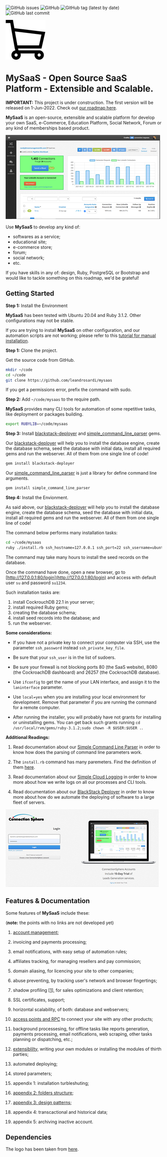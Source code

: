 ![GitHub issues](https://img.shields.io/github/issues/leandrosardi/mysaas) ![GitHub](https://img.shields.io/github/license/leandrosardi/mysaas) ![GitHub tag (latest by date)](https://img.shields.io/github/v/tag/leandrosardi/mysaas) ![GitHub last commit](https://img.shields.io/github/last-commit/leandrosardi/mysaas)

![logo](./logo.png)

# MySaaS - Open Source SaaS Platform - Extensible and Scalable.  

**IMPORTANT:**
This project is under construction.
The first version will be released on 1-Jun-2022.
Check out [our roadmap here](https://github.com/users/leandrosardi/projects/5).

**MySaaS** is an open-source, extensible and scalable platform for develop your own SaaS, e-Commerce, Education Platform, Social Network, Forum or any kind of memberships based product.

![dashboard example](./docu/thumbnails/dashboard.png)

Use **MySaaS** to develop any kind of:
- softwares as a service;
- educational site;
- e-commerce store;
- forum;
- social network;
- etc.

If you have skills in any of: design, Ruby, PostgreSQL or Bootstrap and would like to tackle something on this roadmap, we'd be grateful!

## Getting Started

**Step 1:** Install the Environment

**MySaaS** has been tested with Ubuntu 20.04 and Ruby 3.1.2.
Other configurations may not be stable.

If you are trying to install **MySaaS** on other configuration, and our automation scripts are not working; please refer to this [tutorial for manual installation](https://github.com/leandrosardi/mysaas/issues/16#issuecomment-1137154114). 

**Step 1:** Clone the project.

Get the source code from GitHub.

```bash
mkdir ~/code
cd ~/code
git clone https://github.com/leandrosardi/mysaas
```

If you get a permissions error, prefix the command with sudo.

**Step 2:** Add `~/code/mysaas` to the require path.

**MySaaS** provides many CLI tools for automation of some repetitive tasks, like deployment or packages building.

```bash
export RUBYLIB=~/code/mysaas
```

**Step 3:** Install [blackstack-deployer](https://github.com/leandrosardi/blackstack-deployer) and [simple_command_line_parser](https://github.com/leandrosardi/simple_command_line_parser) gems.

Our [blackstack-deployer](https://github.com/leandrosardi/blackstack-deployer) will help you to install the database engine, create the database schema, seed the database with initial data, install all required gems and run the webserver. All of them from one single line of code!

```bash
gem install blackstack-deployer
```

Our [simple_command_line_parser](https://github.com/leandrosardi/simple_command_line_parser) is just a library for define command line arguments.

```bash
gem install simple_command_line_parser
```

**Step 4:** Install the Envionment.

As said above, our [blackstack-deployer](https://github.com/leandrosardi/blackstack-deployer) will help you to install the database engine, create the database schema, seed the database with initial data, install all required gems and run the webserver. All of them from one single line of code!

The command below performs many installation tasks:

```bash
cd ~/code/mysaas
ruby ./install.rb ssh_hostname=127.0.0.1 ssh_port=22 ssh_username=ubuntu ssh_private_key_file=./plank.pem local=yes laninterface=eth0
```

The command may take many hours to install the seed records on the database.

Once the command have done, open a new browser, go to [http://127.0.0.1:80/login](http://127.0.0.1:80/login) and access with default user `su` and password `su1234`.


Such installation tasks are:
1. install CockrouchDB 22.1 in your server; 
2. install required Ruby gems;
3. creating the database schema; 
4. install seed records into the database; and
5. run the webserver.


**Some considerations:**

- If you have not a private key to connect your computer via SSH, use the parameter `ssh_password` instead `ssh_private_key_file`.

- Be sure that your `ssh_user` is in the list of sudoers.

- Be sure your firewall is not blocking ports 80 (the SaaS website), 8080 (the CockroachDB dashboard) and 26257 (the CockroachDB database).

- Use `ifconfig` to get the name of your LAN interface, and assign it to the `laninterface` parameter.

- Use `local=yes` when you are installing your local environment for development. Remove that parameter if you are running the command for a remote computer.

- After running the installer, you will probably have not grants for installing or uninstalling gems. You can get back such grants running `cd /usr/local/rvm/gems/ruby-3.1.2;sudo chown -R $USER:$USER .`.


**Additional Readings:**

1. Read documentation about our [Simple Command Line Parser](https://github.com/leandrosardi/simple_command_line_parser) in order to know how does the parsing of command line parameters work.

2. The `install.rb` command has many paremeters. Find the definition of them [here](https://github.com/leandrosardi/mysaas/blob/0.0.1/install.rb#L11).

3. Read documentation about our [Simple Cloud Logging](https://github.com/leandrosardi/simple_cloud_logging) in order to know more about how we write logs on all our processes and CLI tools.

4. Read documentation about our [BlackStack Deployer](https://github.com/leandrosardi/blackstack-deployer) in order to know more about how do we automate the deploying of software to a large fleet of servers.


![login screen](./docu/thumbnails/login.png)

## Features & Documentation

Some features of **MySaaS** include these:

(**note:** the points with no links are not developed yet)

1. [account management](./docu/1.accounts-management.md);

2. invoicing and payments processing;

3. email notifications, with easy setup of automation rules;

4. affiliates tracking, for managing resellers and pay commission;

5. domain aliasing, for licencing your site to other companies;

6. abuse preventing, by tracking user's network and browser fingertings;

7. shadow profiling [[1](https://en.wikipedia.org/wiki/Shadow_profile)], for sales optimizations and client retention;

8. SSL certificates, support;

9. horizontal scalability, of both: database and webservers;

10. [access points and RPC](./docu/10.access-points-and-rpc.md) to connect your site with any other products;

11. background processesing, for offline tasks like reports generation, payments processing, email notifications, web scraping, other tasks planning or dispatching, etc.;

12. [extensiblilty](./docu/12.extensibility.md), writing your own modules or installing the modules of thirth parties;

13. automated deploying;

14. stored parameters;

15. appendix 1: installation turbleshuting;

16. [appendix 2: folders structure](./docu/a02.folders-structure.md);

17. [appendix 3: design patterns](./docu/a03.design-patterns.md);

16. appendix 4: transcactional and historical data;

17. appendix 5: archiving inactive account.

## Dependencies

The logo has been taken from [here](https://www.shareicon.net/supermarket-shopping-store-commerce-and-shopping-online-store-shopping-cart-commerce-802984).